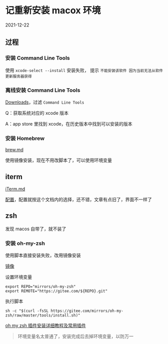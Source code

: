 # 记重新安装 macox 环境

2021-12-22

## 过程

### 安装 Command Line Tools

使用 `xcode-select --install` 安装失败， 提示 `不能安装该软件 因为当前无法从软件更新服务器获得`

### 离线安装 Command Line Tools

[Downloads](https://developer.apple.com/download/all/)，过滤 `Command Line Tools`

Q：获取系统对应的 xcode 版本

A：app store 里找到 xcode，在历史版本中找到可以安装的版本

### 安装 Homebrew

[brew.md](brew.md)

使用镜像安装，现在不用改脚本了，可以使用环境变量

## iterm

[iTerm.md](iTerm.md)

[配置](https://sspai.com/post/63241)，配置就按这个文档内的选择，还不错，文章有点旧了，界面不一样了

## zsh

发现 macos 自带了，就不装了

### 安装 oh-my-zsh

使用脚本直接安装失败，改用镜像安装

[镜像](https://gitee.com/mirrors/oh-my-zsh/)

设置环境变量

```shell
export REPO="mirrors/oh-my-zsh"
export REMOTE="https://gitee.com/${REPO}.git"
```

执行脚本

```shell
sh -c "$(curl -fsSL https://gitee.com/mirrors/oh-my-zsh/raw/master/tools/install.sh)"
```

[oh my zsh 插件安装详细教程及常用插件](https://segmentfault.com/a/1190000039860436)

> 环境变量名太普通了，安装完成后去掉环境变量，以防万一
